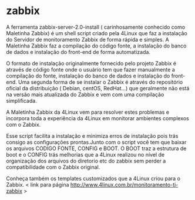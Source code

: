 zabbix
======

A ferramenta zabbix-server-2.0-install ( carinhosamente conhecido como Maletinha Zabbix) é um shell script criado pela 4Linux que faz a instalação do Servidor de monitoramento Zabbix de forma rápida e simples. A Maletinha Zabbix faz a compilação do código fonte, a instalação do banco de dados e instalação do front-end de forma automatizada.

O formato de instalação originalmente fornecido pelo projeto Zabbix é através de código fonte onde o usuário tem que fazer manualmente a compilação do fonte, instalação do banco de dados e instalação do front-end. Uma segunda forma de se instalar o Zabbix é através do repositório oficial da distribuição ( Debian, centOS, RedHat...) que geralmente não está na versão mais atualizada do Zabbix e vem com uma compilação simplificada.

A Maletinha Zabbix da 4Linux vem para resolver estes problemas e incorpora toda a experiência da 4Linux em monitorar ambientes complexos com o Zabbix.

Esse script facilita a instalação e minimiza erros de instalação pois trás consigo as configurações prontas.Junto com o script você tem que baixar os arquivos CODIGO FONTE, CONFIG e BOOT. O BOOT traz a estrutura de boot e o CONFIG trás  melhorias que a 4Linux realizou no nível de organização dos arquivos do diretorio etc do zabbix sem perder a compatibilidade com o Zabbix original.

Conheça também os templates customizados que a 4Linux criou para o Zabbix. < link para página http://www.4linux.com.br/monitoramento-ti-zabbix  >

